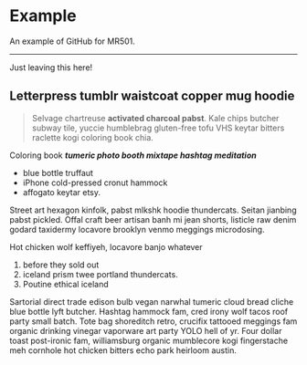 # Example
An example of GitHub for MR501.

---
Just leaving this here!

## Letterpress tumblr waistcoat copper mug hoodie 

> Selvage chartreuse **activated charcoal pabst**. Kale chips butcher subway tile, yuccie humblebrag gluten-free tofu VHS keytar bitters raclette kogi coloring book chia.  

Coloring book ***tumeric photo booth mixtape hashtag meditation*** 

- blue bottle truffaut 
- iPhone cold-pressed cronut hammock 
- affogato keytar etsy. 

Street art hexagon kinfolk, pabst mlkshk hoodie thundercats. Seitan jianbing pabst pickled. Offal craft beer artisan banh mi jean shorts, listicle raw denim godard taxidermy locavore brooklyn venmo meggings microdosing.

Hot chicken wolf keffiyeh, locavore banjo whatever 
1. before they sold out 
2. iceland prism twee portland thundercats. 
3. Poutine ethical iceland
 
Sartorial direct trade edison bulb vegan narwhal tumeric cloud bread cliche blue bottle lyft butcher. Hashtag hammock fam, cred irony wolf tacos roof party small batch. Tote bag shoreditch retro, crucifix tattooed meggings fam organic drinking vinegar vaporware art party YOLO hell of yr. Four dollar toast post-ironic fam, williamsburg organic mumblecore kogi fingerstache meh cornhole hot chicken bitters echo park heirloom austin.

